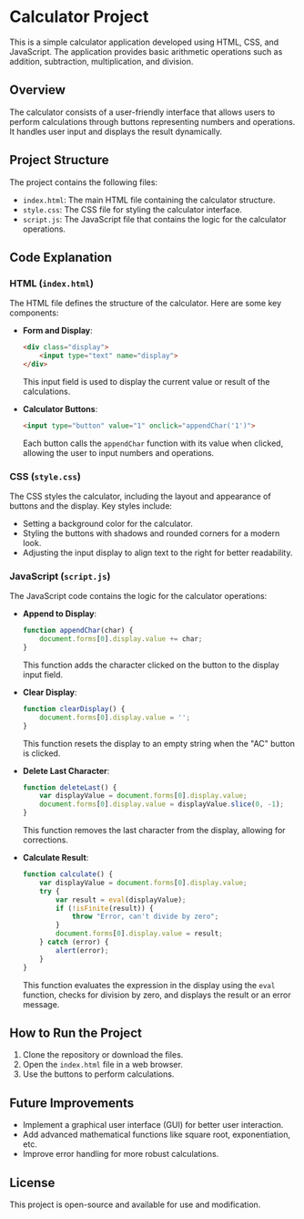 # Calculator Project

This is a simple calculator application developed using HTML, CSS, and JavaScript. The application provides basic arithmetic operations such as addition, subtraction, multiplication, and division.

## Overview

The calculator consists of a user-friendly interface that allows users to perform calculations through buttons representing numbers and operations. It handles user input and displays the result dynamically.

## Project Structure

The project contains the following files:

- `index.html`: The main HTML file containing the calculator structure.
- `style.css`: The CSS file for styling the calculator interface.
- `script.js`: The JavaScript file that contains the logic for the calculator operations.

## Code Explanation

### HTML (`index.html`)

The HTML file defines the structure of the calculator. Here are some key components:

- **Form and Display**:
    ```html
    <div class="display">
        <input type="text" name="display">
    </div>
    ```
    This input field is used to display the current value or result of the calculations.

- **Calculator Buttons**:
    ```html
    <input type="button" value="1" onclick="appendChar('1')">
    ```
    Each button calls the `appendChar` function with its value when clicked, allowing the user to input numbers and operations.

### CSS (`style.css`)

The CSS styles the calculator, including the layout and appearance of buttons and the display. Key styles include:

- Setting a background color for the calculator.
- Styling the buttons with shadows and rounded corners for a modern look.
- Adjusting the input display to align text to the right for better readability.

### JavaScript (`script.js`)

The JavaScript code contains the logic for the calculator operations:

- **Append to Display**:
    ```javascript
    function appendChar(char) {
        document.forms[0].display.value += char;
    }
    ```
    This function adds the character clicked on the button to the display input field.

- **Clear Display**:
    ```javascript
    function clearDisplay() {
        document.forms[0].display.value = '';
    }
    ```
    This function resets the display to an empty string when the "AC" button is clicked.

- **Delete Last Character**:
    ```javascript
    function deleteLast() {
        var displayValue = document.forms[0].display.value;
        document.forms[0].display.value = displayValue.slice(0, -1);
    }
    ```
    This function removes the last character from the display, allowing for corrections.

- **Calculate Result**:
    ```javascript
    function calculate() {
        var displayValue = document.forms[0].display.value;
        try {
            var result = eval(displayValue);
            if (!isFinite(result)) {
                throw "Error, can't divide by zero";
            }
            document.forms[0].display.value = result;
        } catch (error) {
            alert(error);
        }
    }
    ```
    This function evaluates the expression in the display using the `eval` function, checks for division by zero, and displays the result or an error message.

## How to Run the Project

1. Clone the repository or download the files.
2. Open the `index.html` file in a web browser.
3. Use the buttons to perform calculations.

## Future Improvements

- Implement a graphical user interface (GUI) for better user interaction.
- Add advanced mathematical functions like square root, exponentiation, etc.
- Improve error handling for more robust calculations.

## License

This project is open-source and available for use and modification.
